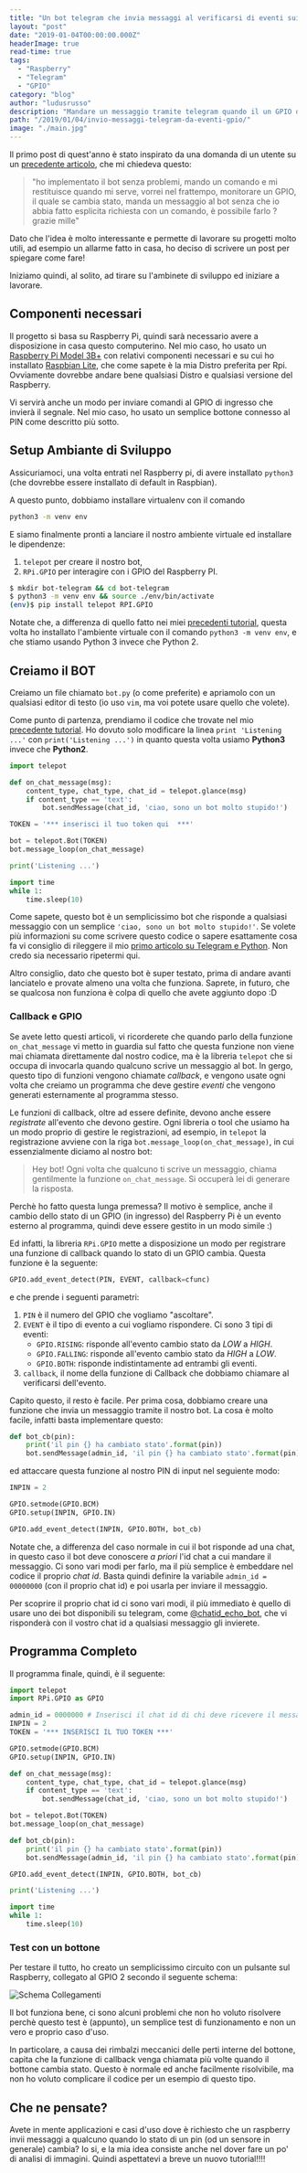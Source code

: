 ```yaml
---
title: "Un bot telegram che invia messaggi al verificarsi di eventi sui GPIO del Raspberry Pi"
layout: "post"
date: "2019-01-04T00:00:00.000Z"
headerImage: true
read-time: true
tags:
  - "Raspberry"
  - "Telegram"
  - "GPIO"
category: "blog"
author: "ludusrusso"
description: "Mandare un messaggio tramite telegram quando il un GPIO del Raspberry cambia stato è possibile, ecco come!"
path: "/2019/01/04/invio-messaggi-telegram-da-eventi-gpio/"
image: "./main.jpg"
---
```


Il primo post di quest'anno è stato inspirato da una domanda di un utente su un [precedente articolo](https://ludusrusso.cc/2017/10/29/bot-telegram-telepot-2/), che mi chiedeva questo:

> "ho implementato il bot senza problemi, mando un comando e mi restituisce quando mi serve, vorrei nel frattempo, monitorare un GPIO, il quale se cambia stato, manda un messaggio al bot senza che io abbia fatto esplicita richiesta con un comando, è possibile farlo ? grazie mille"

Dato che l'idea è molto interessante e permette di lavorare su progetti molto utili, ad esempio un allarme fatto in casa, ho deciso di scrivere un post per spiegare come fare!

Iniziamo quindi, al solito, ad tirare su l'ambinete di sviluppo ed iniziare a lavorare.

## Componenti necessari

Il progetto si basa su Raspberry Pi, quindi sarà necessario avere a disposizione in casa questo computerino. Nel mio caso, ho usato un [Raspberry Pi Model 3B+](https://amzn.to/2R4LoCQ) con relativi componenti necessari e su cui ho installato [Raspbian Lite](https://www.raspberrypi.org/downloads/raspbian/), che come sapete è la mia Distro preferita per Rpi. Ovviamente dovrebbe andare bene qualsiasi Distro e qualsiasi versione del Raspberry.

Vi servirà anche un modo per inviare comandi al GPIO di ingresso che invierà il segnale. Nel mio caso, ho usato un semplice bottone connesso al PIN come descritto più sotto.

## Setup Ambiante di Sviluppo

Assicuriamoci, una volta entrati nel Raspberry pi, di avere installato `python3` (che dovrebbe essere installato di default in Raspbian).

A questo punto, dobbiamo installare virtualenv con il comando

```bash
python3 -m venv env
```

E siamo finalmente pronti a lanciare il nostro ambiente virtuale ed installare le dipendenze:

1. `telepot` per creare il nostro bot,
2. `RPi.GPIO` per interagire con i GPIO del Raspberry PI.

```bash
$ mkdir bot-telegram && cd bot-telegram
$ python3 -m venv env && source ./env/bin/activate
(env)$ pip install telepot RPI.GPIO
```

Notate che, a differenza di quello fatto nei miei [precedenti tutorial](https://ludusrusso.cc/2017/04/27/implementiamo-un-bot-telegram-con-python/), questa volta ho installato l'ambiente virtuale con il comando `python3 -m venv env`, e che stiamo usando Python 3 invece che Python 2.

## Creiamo il BOT

Creiamo un file chiamato `bot.py` (o come preferite) e apriamolo con un qualsiasi editor di testo (io uso `vim`, ma voi potete usare quello che volete).

Come punto di partenza, prendiamo il codice che trovate nel mio [precedente tutorial](https://ludusrusso.cc/2017/04/27/implementiamo-un-bot-telegram-con-python/). Ho dovuto solo modificare la linea `print 'Listening ...'` con `print('Listening ...')` in quanto questa volta usiamo **Python3** invece che **Python2**.

```python
import telepot

def on_chat_message(msg):
    content_type, chat_type, chat_id = telepot.glance(msg)
    if content_type == 'text':
        bot.sendMessage(chat_id, 'ciao, sono un bot molto stupido!')

TOKEN = '*** inserisci il tuo token qui  ***'

bot = telepot.Bot(TOKEN)
bot.message_loop(on_chat_message)

print('Listening ...')

import time
while 1:
    time.sleep(10)
```

Come sapete, questo bot è un semplicissimo bot che risponde a qualsiasi messaggio con un semplice `'ciao, sono un bot molto stupido!'`. Se volete più informazioni su come scrivere questo codice o sapere esattamente cosa fa vi consiglio di rileggere il mio [primo articolo su Telegram e Python](https://ludusrusso.cc/2017/04/27/implementiamo-un-bot-telegram-con-python/). Non credo sia necessario ripetermi qui.

Altro consiglio, dato che questo bot è super testato, prima di andare avanti lanciatelo e provate almeno una volta che funziona. Saprete, in futuro, che se qualcosa non funziona è colpa di quello che avete aggiunto dopo :D

### Callback e GPIO

Se avete letto questi articoli, vi ricorderete che quando parlo della funzione `on_chat_message` vi metto in guardia sul fatto che questa funzione non viene mai chiamata direttamente dal nostro codice, ma è la libreria `telepot` che si occupa di invocarla quando qualcuno scrive un messaggio al bot. In gergo, questo tipo di funzioni vengono chiamate _callback_, e vengono usate ogni volta che creiamo un programma che deve gestire _eventi_ che vengono generati esternamente al programma stesso.

Le funzioni di callback, oltre ad essere definite, devono anche essere _registrate_ all'evento che devono gestire. Ogni libreria o tool che usiamo ha un modo proprio di gestire le registrazioni, ad esempio, in `telepot` la registrazione avviene con la riga `bot.message_loop(on_chat_message)`, in cui essenzialmente diciamo al nostro bot:

> Hey bot! Ogni volta che qualcuno ti scrive un messaggio, chiama gentilmente la funzione `on_chat_message`. Si occuperà lei di generare la risposta.

Perchè ho fatto questa lunga premessa? Il motivo è semplice, anche il cambio dello stato di un GPIO (in ingresso) del Raspberry Pi è un evento esterno al programma, quindi deve essere gestito in un modo simile :)

Ed infatti, la libreria `RPi.GPIO` mette a disposizione un modo per registrare una funzione di callback quando lo stato di un GPIO cambia. Questa funzione è la seguente:

```python
GPIO.add_event_detect(PIN, EVENT, callback=cfunc)
```

e che prende i seguenti parametri:

1. `PIN` è il numero del GPIO che vogliamo "ascoltare".
2. `EVENT` è il tipo di evento a cui vogliamo rispondere. Ci sono 3 tipi di eventi:
   - `GPIO.RISING`: risponde all'evento cambio stato da _LOW_ a _HIGH_.
   - `GPIO.FALLING`: risponde all'evento cambio stato da _HIGH_ a _LOW_.
   - `GPIO.BOTH`: risponde indistintamente ad entrambi gli eventi.
3. `callback`, il nome della funzione di Callback che dobbiamo chiamare al verificarsi dell'evento.

Capito questo, il resto è facile. Per prima cosa, dobbiamo creare una funzione che invia un messaggio tramite il nostro bot. La cosa è molto facile, infatti basta implementare questo:

```python
def bot_cb(pin):
    print('il pin {} ha cambiato stato'.format(pin))
    bot.sendMessage(admin_id, 'il pin {} ha cambiato stato'.format(pin))
```

ed attaccare questa funzione al nostro PIN di input nel seguiente modo:

```python
INPIN = 2

GPIO.setmode(GPIO.BCM)
GPIO.setup(INPIN, GPIO.IN)

GPIO.add_event_detect(INPIN, GPIO.BOTH, bot_cb)
```

Notate che, a differenza del caso normale in cui il bot risponde ad una chat, in questo caso il bot deve conoscere _a priori_ l'id chat a cui mandare il messaggio. Ci sono vari modi per farlo, ma il più semplice è embeddare nel codice il proprio _chat id_. Basta quindi definire la variabile `admin_id = 00000000` (con il proprio chat id) e poi usarla per inviare il messaggio.

Per scoprire il proprio chat id ci sono vari modi, il più immediato è quello di usare uno dei bot disponibili su telegram, come [@chatid_echo_bot](https://t.me/chatid_echo_bot), che vi risponderà con il vostro chat id a qualsiasi messaggio gli invierete.

## Programma Completo

Il programma finale, quindi, è il seguente:

```python
import telepot
import RPi.GPIO as GPIO

admin_id = 0000000 # Inserisci il chat id di chi deve ricevere il messagio
INPIN = 2
TOKEN = '*** INSERISCI IL TUO TOKEN ***'

GPIO.setmode(GPIO.BCM)
GPIO.setup(INPIN, GPIO.IN)

def on_chat_message(msg):
    content_type, chat_type, chat_id = telepot.glance(msg)
    if content_type == 'text':
        bot.sendMessage(chat_id, 'ciao, sono un bot molto stupido!')

bot = telepot.Bot(TOKEN)
bot.message_loop(on_chat_message)

def bot_cb(pin):
    print('il pin {} ha cambiato stato'.format(pin))
    bot.sendMessage(admin_id, 'il pin {} ha cambiato stato'.format(pin))

GPIO.add_event_detect(INPIN, GPIO.BOTH, bot_cb)

print('Listening ...')

import time
while 1:
    time.sleep(10)
```

### Test con un bottone

Per testare il tutto, ho creato un semplicissimo circuito con un pulsante sul Raspberry, collegato al GPIO 2 secondo il seguente schema:

![Schema Collegamenti](./button.png)

Il bot funziona bene, ci sono alcuni problemi che non ho voluto risolvere perchè questo test è (appunto), un semplice test di funzionamento e non un vero e proprio caso d'uso.

In particolare, a causa dei rimbalzi meccanici delle perti interne del bottone, capita che la funzione di callback venga chiamata più volte quando il bottone cambia stato. Questo è normale ed anche facilmente risolvibile, ma non ho voluto complicare il codice per un esempio di questo tipo.

## Che ne pensate?

Avete in mente applicazioni e casi d'uso dove è richiesto che un raspberry invii messaggi a qualcuno quando lo stato di un pin (od un sensore in generale) cambia? Io si, e la mia idea consiste anche nel dover fare un po' di analisi di immagini. Quindi aspettatevi a breve un nuovo tutorial!!!!
